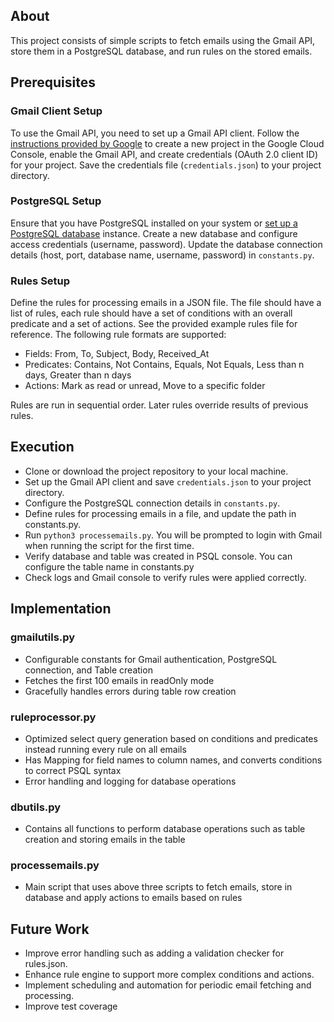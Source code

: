 ## About
This project consists of simple scripts to fetch emails using the Gmail API, store them in a PostgreSQL database, and run rules on the stored emails.

## Prerequisites
### Gmail Client Setup
To use the Gmail API, you need to set up a Gmail API client. Follow the [instructions provided by Google](https://developers.google.com/gmail/api/quickstart/python) to create a new project in the Google Cloud Console, enable the Gmail API, and create credentials (OAuth 2.0 client ID) for your project. Save the credentials file (`credentials.json`) to your project directory.

### PostgreSQL Setup
Ensure that you have PostgreSQL installed on your system or [set up a PostgreSQL database](https://www.postgresqltutorial.com/postgresql-getting-started/install-postgresql-macos/) instance. Create a new database and configure access credentials (username, password). Update the database connection details (host, port, database name, username, password) in `constants.py`.

### Rules Setup
Define the rules for processing emails in a JSON file. The file should have a list of rules, each rule should have a set of conditions with an overall predicate and a set of actions. See the provided example rules file for reference.
The following rule formats are supported:
  * Fields: From, To, Subject, Body, Received_At
  * Predicates: Contains, Not Contains, Equals, Not Equals, Less than n days, Greater than n days
  * Actions: Mark as read or unread, Move to a specific folder

Rules are run in sequential order. Later rules override results of previous rules.

## Execution
* Clone or download the project repository to your local machine.
* Set up the Gmail API client and save `credentials.json` to your project directory.
* Configure the PostgreSQL connection details in `constants.py`.
* Define rules for processing emails in a file, and update the path in constants.py.
* Run `python3 processemails.py`. You will be prompted to login with Gmail when running the script for the first time.
* Verify database and table was created in PSQL console. You can configure the table name in constants.py
* Check logs and Gmail console to verify rules were applied correctly.

## Implementation
### gmailutils.py
* Configurable constants for Gmail authentication, PostgreSQL connection, and Table creation
* Fetches the first 100 emails in readOnly mode
* Gracefully handles errors during table row creation
### ruleprocessor.py
* Optimized select query generation based on conditions and predicates instead running every rule on all emails
* Has Mapping for field names to column names, and converts conditions to correct PSQL syntax
* Error handling and logging for database operations
### dbutils.py
* Contains all functions to perform database operations such as table creation and storing emails in the table
### processemails.py
* Main script that uses above three scripts to fetch emails, store in database and apply actions to emails based on rules
 
## Future Work
* Improve error handling such as adding a validation checker for rules.json.
* Enhance rule engine to support more complex conditions and actions.
* Implement scheduling and automation for periodic email fetching and processing.
* Improve test coverage
